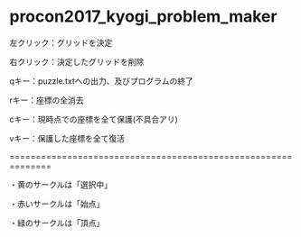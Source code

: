 # procon2017_kyogi_problem_maker

左クリック：グリッドを決定

右クリック：決定したグリッドを削除

qキー：puzzle.txtへの出力、及びプログラムの終了

rキー：座標の全消去

cキー：現時点での座標を全て保護(不具合アリ)

vキー：保護した座標を全て復活

==============================================================

・黄のサークルは「選択中」

・赤いサークルは「始点」

・緑のサークルは「頂点」
